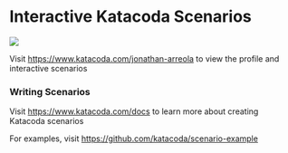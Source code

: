 # Interactive Katacoda Scenarios

[![](http://shields.katacoda.com/katacoda/jonathan-arreola/count.svg)](https://www.katacoda.com/jonathan-arreola "Get your profile on Katacoda.com")

Visit https://www.katacoda.com/jonathan-arreola to view the profile and interactive scenarios

### Writing Scenarios
Visit https://www.katacoda.com/docs to learn more about creating Katacoda scenarios

For examples, visit https://github.com/katacoda/scenario-example
